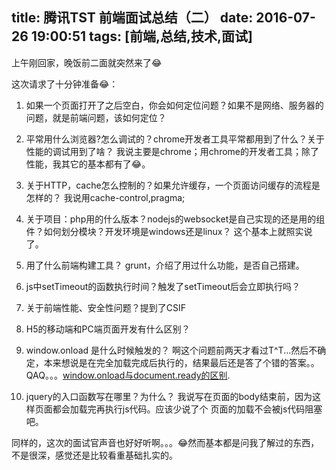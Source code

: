 title: 腾讯TST 前端面试总结（二）
date: 2016-07-26 19:00:51
tags: [前端,总结,技术,面试]
---
上午刚回家，晚饭前二面就突然来了😂

这次请求了十分钟准备😂：

1. 如果一个页面打开了之后空白，你会如何定位问题？如果不是网络、服务器的问题，就是前端问题，该如何定位？

2. 平常用什么浏览器?怎么调试的？chrome开发者工具平常都用到了什么？关于性能的调试用到了啥？
    我说主要是chrome；用chrome的开发者工具；除了性能，我其它的基本都有了😂。

3. 关于HTTP，cache怎么控制的？如果允许缓存，一个页面访问缓存的流程是怎样的？
    我说用cache-control,pragma;

4. 关于项目：php用的什么版本？nodejs的websocket是自己实现的还是用的组件？如何划分模块？开发环境是windows还是linux？
    这个基本上就照实说了。

5. 用了什么前端构建工具？
    grunt，介绍了用过什么功能，是否自己搭建。

6. js中setTimeout的函数执行时间？触发了setTimeout后会立即执行吗？

7. 关于前端性能、安全性问题？提到了CSIF

8. H5的移动端和PC端页面开发有什么区别？

9. window.onload 是什么时候触发的？
    啊这个问题前两天才看过T^T...然后不确定，本来想说是在完全加载完成后执行的，结果最后还是答了个错的答案。。QAQ。。。[window.onload与document.ready的区别](http://www.jb51.net/article/21628.htm).

10. jquery的入口函数写在哪里？为什么？
    我说写在页面的body结束前，因为这样页面都会加载完再执行js代码。应该少说了个 页面的加载不会被js代码阻塞 吧。

同样的，这次的面试官声音也好好听啊。。。😂然而基本都是问我了解过的东西，不是很深，感觉还是比较看重基础扎实的。
